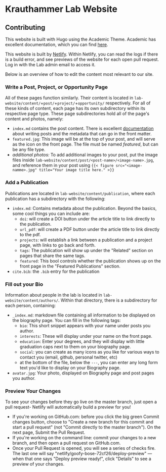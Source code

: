# Krauthammer Lab Website

## Contributing

This website is built with Hugo using the Academic Theme. Academic has excellent documentation, which you can find [here](https://sourcethemes.com/academic/docs/managing-content/).

This website is built by [Netlify](https://app.netlify.com/sites/goofy-bose-72cf26/overview). Within Netlify, you can read the logs if there is a build error, and see previews of the website for each open pull request. Log in with the Lab admin email to access it.

Below is an overview of how to edit the content most relevant to our site.


### Write a Post, Project, or Opportunity Page
All of these pages function similarly. Their content is located in `lab-website/content/`+`post/`+`project/`+`opportunity/` respectively. For all of these kinds of content, each page has its own subdirectory within its respective page type. These page subdirectories hold all of the page's content and photos, namely: 

  * `index.md` contains the post content. There is excellent [documentation](https://sourcethemes.com/academic/docs/managing-content/) about writing posts and the metadata that can go in the front matter. 
  * `featured.jpg`: This image will be at the top of your post, and will serve as the icon on the front page. The file must be named *featured*, but can be any file type.
  * *additional photos:* To add additional images to your post, put the image files inside `lab-website/content/post/<post-name>/<image-name>.jpg`, and reference them in your post using `{{< figure src="<image-namme>.jpg" title="Your image title here." >}}`

### Add a Publication
Publications are located in `lab-website/content/publication`, where each publication has a subdirectory with the following:

  * `index.md`: Contains metadata about the publication. Beyond the basics, some cool things you can include are:
    * `doi`: will create a DOI button under the article title to link directly to the publication. 
    * `url_pdf`: will create a PDF button under the article title to link directly to the pdf. 
    * `projects`: will establish a link between a publication and a project page, with links to go back and forth.
    * `tags`: The publication will show up under the "Related" section on pages that share the same tags.
    * `featured`: This bool controls whether the publication shows up on the front page in the "Featured Publications" section.
  * `cite.bib`: the `.bib` entry for the publication

### Fill out your Bio
Information about people in the lab is located in `lab-website/content/authors/`. Within that directory, there is a subdirectory for each person, containing:
* `_index.md`: markdown file containing all information to be displayed on the biography page. You can fill in the following tags:
  * `bio`: This short snippet appears with your name under posts you author.
  * `interests`: These will display under your name on the front page.
  * `education`: Enter your degrees, and they will display with little graduation caps next to them on your biography page. 
  * `social`: you can create as many icons as you like for various ways to contact you (email, github, personal twitter, etc)
  * at the bottom of the file, below the `---`, you can enter any long form text you'd like to display on your Biography page.
* `avatar.jpg`: Your photo, displayed on Biography page and post pages you author. 


### Preview Your Changes
To see your changes before they go live on the master branch, just open a pull request- Netlify will automatically build a preview for you! 
* If you're working on GitHub.com: before you click the big green Commit changes button, choose to "Create a new branch for this commit and start a pull request" (not "Commit directly to the master branch"). On the next page, Submit the Pull Request. 
* If you're working on the command line: commit your changes to a new branch, and then open a pull request on GitHub.com. 
* Once your Pull Request is opened, you will see a series of checks fire. The last one will say "netlify/goofy-bose-72cf26/deploy-preview" — when that one says "Deploy preview ready!", click "Details" to see a preview of your changes. 

